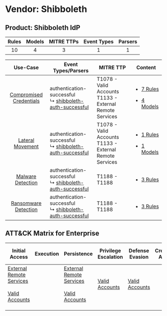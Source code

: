 Vendor: Shibboleth
==================
Product: Shibboleth IdP
-----------------------
| Rules | Models | MITRE TTPs | Event Types | Parsers |
|:-----:|:------:|:----------:|:-----------:|:-------:|
|  10   |   4    |     3      |      1      |    1    |

|                                  Use-Case                                  | Event Types/Parsers                                                                                                    | MITRE TTP                                                      | Content                                                                                                                      |
|:--------------------------------------------------------------------------:| ---------------------------------------------------------------------------------------------------------------------- | -------------------------------------------------------------- | ---------------------------------------------------------------------------------------------------------------------------- |
| [Compromised Credentials](../../../UseCases/uc_compromised_credentials.md) |  authentication-successful<br> ↳ [shibboleth-auth-successful](Parsers/parserContent_shibboleth-auth-successful.md)<br> | T1078 - Valid Accounts<br>T1133 - External Remote Services<br> | [<ul><li>7 Rules</li></ul><ul><li>4 Models</li></ul>](Rules_Models/r_m_shibboleth_shibboleth_idp_Compromised_Credentials.md) |
|        [Lateral Movement](../../../UseCases/uc_lateral_movement.md)        |  authentication-successful<br> ↳ [shibboleth-auth-successful](Parsers/parserContent_shibboleth-auth-successful.md)<br> | T1078 - Valid Accounts<br>T1133 - External Remote Services<br> | [<ul><li>1 Rules</li></ul><ul><li>1 Models</li></ul>](Rules_Models/r_m_shibboleth_shibboleth_idp_Lateral_Movement.md)        |
|       [Malware Detection](../../../UseCases/uc_malware_detection.md)       |  authentication-successful<br> ↳ [shibboleth-auth-successful](Parsers/parserContent_shibboleth-auth-successful.md)<br> | T1188 - T1188<br>                                              | [<ul><li>3 Rules</li></ul>](Rules_Models/r_m_shibboleth_shibboleth_idp_Malware_Detection.md)                                 |
|    [Ransomware Detection](../../../UseCases/uc_ransomware_detection.md)    |  authentication-successful<br> ↳ [shibboleth-auth-successful](Parsers/parserContent_shibboleth-auth-successful.md)<br> | T1188 - T1188<br>                                              | [<ul><li>3 Rules</li></ul>](Rules_Models/r_m_shibboleth_shibboleth_idp_Ransomware_Detection.md)                              |

ATT&CK Matrix for Enterprise
----------------------------
| Initial Access                                                                                                                                   | Execution | Persistence                                                                                                                                      | Privilege Escalation                                                | Defense Evasion                                                     | Credential Access | Discovery | Lateral Movement | Collection | Command and Control | Exfiltration | Impact |
| ------------------------------------------------------------------------------------------------------------------------------------------------ | --------- | ------------------------------------------------------------------------------------------------------------------------------------------------ | ------------------------------------------------------------------- | ------------------------------------------------------------------- | ----------------- | --------- | ---------------- | ---------- | ------------------- | ------------ | ------ |
| [External Remote Services](https://attack.mitre.org/techniques/T1133)<br><br>[Valid Accounts](https://attack.mitre.org/techniques/T1078)<br><br> |           | [External Remote Services](https://attack.mitre.org/techniques/T1133)<br><br>[Valid Accounts](https://attack.mitre.org/techniques/T1078)<br><br> | [Valid Accounts](https://attack.mitre.org/techniques/T1078)<br><br> | [Valid Accounts](https://attack.mitre.org/techniques/T1078)<br><br> |                   |           |                  |            |                     |              |        |